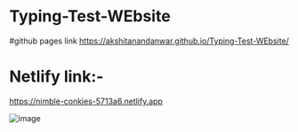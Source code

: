 # Typing-Test-WEbsite

#github pages link 
 https://akshitanandanwar.github.io/Typing-Test-WEbsite/
# Netlify link:-
https://nimble-conkies-5713a6.netlify.app

![image](https://user-images.githubusercontent.com/96006620/186213678-7faecd0c-7a79-424a-8c4e-593474a38083.png)


